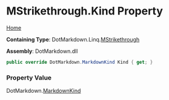 # MStrikethrough\.Kind Property

[Home](../../../../README.md)

**Containing Type**: DotMarkdown\.Linq\.[MStrikethrough](../README.md)

**Assembly**: DotMarkdown\.dll

```csharp
public override DotMarkdown.MarkdownKind Kind { get; }
```

### Property Value

DotMarkdown\.[MarkdownKind](../../../MarkdownKind/README.md)

